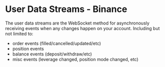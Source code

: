 # User Data Streams - Binance

The user data streams are the WebSocket method for asynchronously receiving events when any changes happen on your account. Including but not limited to:
- order events (filled/cancelled/updated/etc)
- position events
- balance events (deposit/withdraw/etc)
- misc events (leverage changed, position mode changed, etc)

